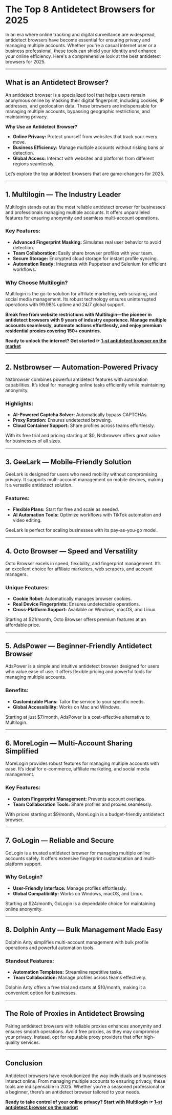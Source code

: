 # The Top 8 Antidetect Browsers for 2025

In an era where online tracking and digital surveillance are widespread, antidetect browsers have become essential for ensuring privacy and managing multiple accounts. Whether you're a casual internet user or a business professional, these tools can shield your identity and enhance your online efficiency. Here's a comprehensive look at the best antidetect browsers for 2025.

---

## What is an Antidetect Browser?

An antidetect browser is a specialized tool that helps users remain anonymous online by masking their digital fingerprint, including cookies, IP addresses, and geolocation data. These browsers are indispensable for managing multiple accounts, bypassing geographic restrictions, and maintaining privacy.

**Why Use an Antidetect Browser?**
- **Online Privacy:** Protect yourself from websites that track your every move.
- **Business Efficiency:** Manage multiple accounts without risking bans or detection.
- **Global Access:** Interact with websites and platforms from different regions seamlessly.

Let’s explore the top antidetect browsers that are game-changers for 2025.

---

## 1. Multilogin — The Industry Leader

Multilogin stands out as the most reliable antidetect browser for businesses and professionals managing multiple accounts. It offers unparalleled features for ensuring anonymity and seamless multi-account operations.

### Key Features:
- **Advanced Fingerprint Masking:** Simulates real user behavior to avoid detection.
- **Team Collaboration:** Easily share browser profiles with your team.
- **Secure Storage:** Encrypted cloud storage for instant profile syncing.
- **Automation Ready:** Integrates with Puppeteer and Selenium for efficient workflows.

### Why Choose Multilogin?
Multilogin is the go-to solution for affiliate marketing, web scraping, and social media management. Its robust technology ensures uninterrupted operations with 99.98% uptime and 24/7 global support.

**Break free from website restrictions with Multilogin—the pioneer in antidetect browsers with 9 years of industry experience. Manage multiple accounts seamlessly, automate actions effortlessly, and enjoy premium residential proxies covering 150+ countries.**

**Ready to unlock the internet? Get started ☞ [1-st antidetect browser on the market](https://bit.ly/multIlogin)**

---

## 2. Nstbrowser — Automation-Powered Privacy

Nstbrowser combines powerful antidetect features with automation capabilities. It’s ideal for managing online tasks efficiently while maintaining anonymity.

### Highlights:
- **AI-Powered Captcha Solver:** Automatically bypass CAPTCHAs.
- **Proxy Rotation:** Ensures undetected browsing.
- **Cloud Container Support:** Share profiles across teams effortlessly.

With its free trial and pricing starting at $0, Nstbrowser offers great value for businesses of all sizes.

---

## 3. GeeLark — Mobile-Friendly Solution

GeeLark is designed for users who need mobility without compromising privacy. It supports multi-account management on mobile devices, making it a versatile antidetect solution.

### Features:
- **Flexible Plans:** Start for free and scale as needed.
- **AI Automation Tools:** Optimize workflows with TikTok automation and video editing.

GeeLark is perfect for scaling businesses with its pay-as-you-go model.

---

## 4. Octo Browser — Speed and Versatility

Octo Browser excels in speed, flexibility, and fingerprint management. It’s an excellent choice for affiliate marketers, web scrapers, and account managers.

### Unique Features:
- **Cookie Robot:** Automatically manages browser cookies.
- **Real Device Fingerprints:** Ensures undetectable operations.
- **Cross-Platform Support:** Available on Windows, macOS, and Linux.

Starting at $21/month, Octo Browser offers premium features at an affordable price.

---

## 5. AdsPower — Beginner-Friendly Antidetect Browser

AdsPower is a simple and intuitive antidetect browser designed for users who value ease of use. It offers flexible pricing and powerful tools for managing multiple accounts.

### Benefits:
- **Customizable Plans:** Tailor the service to your specific needs.
- **Global Accessibility:** Works on Mac and Windows.

Starting at just $7/month, AdsPower is a cost-effective alternative to Multilogin.

---

## 6. MoreLogin — Multi-Account Sharing Simplified

MoreLogin provides robust features for managing multiple accounts with ease. It’s ideal for e-commerce, affiliate marketing, and social media management.

### Key Features:
- **Custom Fingerprint Management:** Prevents account overlaps.
- **Team Collaboration Tools:** Share profiles and proxies seamlessly.

With prices starting at $9/month, MoreLogin is a budget-friendly antidetect browser.

---

## 7. GoLogin — Reliable and Secure

GoLogin is a trusted antidetect browser for managing multiple online accounts safely. It offers extensive fingerprint customization and multi-platform support.

### Why GoLogin?
- **User-Friendly Interface:** Manage profiles effortlessly.
- **Global Compatibility:** Works on Windows, macOS, and Linux.

Starting at $24/month, GoLogin is a dependable choice for maintaining online anonymity.

---

## 8. Dolphin Anty — Bulk Management Made Easy

Dolphin Anty simplifies multi-account management with bulk profile operations and powerful automation tools.

### Standout Features:
- **Automation Templates:** Streamline repetitive tasks.
- **Team Collaboration:** Manage profiles across teams effectively.

Dolphin Anty offers a free trial and starts at $10/month, making it a convenient option for businesses.

---

## The Role of Proxies in Antidetect Browsing

Pairing antidetect browsers with reliable proxies enhances anonymity and ensures smooth operations. Avoid free proxies, as they may compromise your privacy. Instead, opt for reputable proxy providers that offer high-quality services.

---

## Conclusion

Antidetect browsers have revolutionized the way individuals and businesses interact online. From managing multiple accounts to ensuring privacy, these tools are indispensable in 2025. Whether you’re a seasoned professional or a beginner, there’s an antidetect browser tailored to your needs.

**Ready to take control of your online privacy? Start with Multilogin ☞ [1-st antidetect browser on the market](https://bit.ly/multIlogin)**
